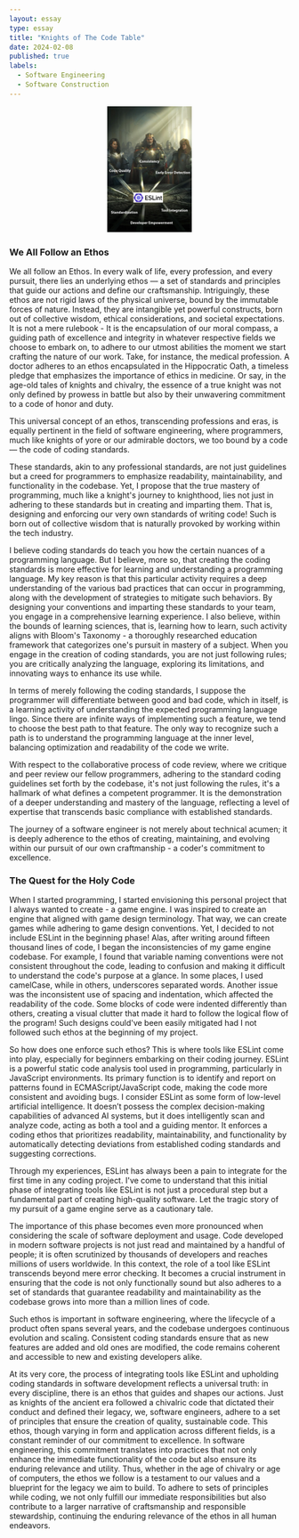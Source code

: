 ```yaml
---
layout: essay
type: essay
title: "Knights of The Code Table"
date: 2024-02-08
published: true
labels:
  - Software Engineering
  - Software Construction
---
```


<div style="text-align: center;">
    <img src="../img/knights/knights-of-the-code-table.png" alt="Knights of the round table in terms of Software Engineering characteristics" style="width:30%; height:30%;">
</div>

### We All Follow an Ethos

We all follow an Ethos. In every walk of life, every profession, and every pursuit, there lies an underlying ethos — a set of standards and principles that guide our actions and define our craftsmanship. Intriguingly, these ethos are not rigid laws of the physical universe, bound by the immutable forces of nature. Instead, they are intangible yet powerful constructs, born out of collective wisdom, ethical considerations, and societal expectations. It is not a mere rulebook - It is the encapsulation of our moral compass, a guiding path of excellence and integrity in whatever respective fields we choose to embark on, to adhere to our utmost abilities the moment we start crafting the nature of our work. Take, for instance, the medical profession. A doctor adheres to an ethos encapsulated in the Hippocratic Oath, a timeless pledge that emphasizes the importance of ethics in medicine. Or say, in the age-old tales of knights and chivalry, the essence of a true knight was not only defined by prowess in battle but also by their unwavering commitment to a code of honor and duty.

This universal concept of an ethos, transcending professions and eras, is equally pertinent in the field of software engineering, where programmers, much like knights of yore or our admirable doctors, we too bound by a code — the code of coding standards.

These standards, akin to any professional standards, are not just guidelines but a creed for programmers to emphasize readability, maintainability, and functionality in the codebase. Yet, I propose that the true mastery of programming, much like a knight's journey to knighthood, lies not just in adhering to these standards but in creating and imparting them. That is, designing and enforcing our very own standards of writing code! Such is born out of collective wisdom that is naturally provoked by working within the tech industry.

I believe coding standards do teach you how the certain nuances of a programming language. But I believe, more so, that creating the coding standards is more effective for learning and understanding a programming language. My key reason is that this particular activity requires a deep understanding of the various bad practices that can occur in programming, along with the development of strategies to mitigate such behaviors. By designing your conventions and imparting these standards to your team, you engage in a comprehensive learning experience. I also believe, within the bounds of learning sciences, that is, learning how to learn, such activity aligns with Bloom's Taxonomy - a thoroughly researched education framework that categorizes one's pursuit in mastery of a subject. When you engage in the creation of coding standards, you are not just following rules; you are critically analyzing the language, exploring its limitations, and innovating ways to enhance its use while.

In terms of merely following the coding standards, I suppose the programmer will differentiate between good and bad code, which in itself, is a learning activity of understanding the expected programming language lingo. Since there are infinite ways of implementing such a feature, we tend to choose the best path to that feature. The only way to recognize such a path is to understand the programming language at the inner level, balancing optimization and readability of the code we write.

With respect to the collaborative process of code review, where we critique and peer review our fellow programmers, adhering to the standard coding guidelines set forth by the codebase, it's not just following the rules, it's a hallmark of what defines a competent programmer. It is the demonstration of a deeper understanding and mastery of the language, reflecting a level of expertise that transcends basic compliance with established standards.

The journey of a software engineer is not merely about technical acumen; it is deeply adherence to the ethos of creating, maintaining, and evolving within our pursuit of our own craftmanship - a coder's commitment to excellence.


### The Quest for the Holy Code

When I started programming, I started envisioning this personal project that I always wanted to create - a game engine. I was inspired to create an engine that aligned with game design terminology. That way, we can create games while adhering to game design conventions. Yet, I decided to not include ESLint in the beginning phase! Alas, after writing around fifteen thousand lines of code, I began the inconsistencies of my game engine codebase. For example, I found that variable naming conventions were not consistent throughout the code, leading to confusion and making it difficult to understand the code's purpose at a glance. In some places, I used camelCase, while in others, underscores separated words. Another issue was the inconsistent use of spacing and indentation, which affected the readability of the code. Some blocks of code were indented differently than others, creating a visual clutter that made it hard to follow the logical flow of the program! Such designs could've been easily mitigated had I not followed such ethos at the beginning of my project.

So how does one enforce such ethos? This is where tools like ESLint come into play, especially for beginners embarking on their coding journey. ESLint is a powerful static code analysis tool used in programming, particularly in JavaScript environments. Its primary function is to identify and report on patterns found in ECMAScript/JavaScript code, making the code more consistent and avoiding bugs. I consider ESLint as some form of low-level artificial intelligence. It doesn’t possess the complex decision-making capabilities of advanced AI systems, but it does intelligently scan and analyze code, acting as both a tool and a guiding mentor. It enforces a coding ethos that prioritizes readability, maintainability, and functionality by automatically detecting deviations from established coding standards and suggesting corrections.

Through my experiences, ESLint has always been a pain to integrate for the first time in any coding project. I've come to understand that this initial phase of integrating tools like ESLint is not just a procedural step but a fundamental part of creating high-quality software. Let the tragic story of my pursuit of a game engine serve as a cautionary tale.

The importance of this phase becomes even more pronounced when considering the scale of software deployment and usage. Code developed in modern software projects is not just read and maintained by a handful of people; it is often scrutinized by thousands of developers and reaches millions of users worldwide. In this context, the role of a tool like ESLint transcends beyond mere error checking. It becomes a crucial instrument in ensuring that the code is not only functionally sound but also adheres to a set of standards that guarantee readability and maintainability as the codebase grows into more than a million lines of code.

Such ethos is important in software engineering, where the lifecycle of a product often spans several years, and the codebase undergoes continuous evolution and scaling. Consistent coding standards ensure that as new features are added and old ones are modified, the code remains coherent and accessible to new and existing developers alike.

At its very core, the process of integrating tools like ESLint and upholding coding standards in software development reflects a universal truth: in every discipline, there is an ethos that guides and shapes our actions. Just as knights of the ancient era followed a chivalric code that dictated their conduct and defined their legacy, we, software engineers, adhere to a set of principles that ensure the creation of quality, sustainable code. This ethos, though varying in form and application across different fields, is a constant reminder of our commitment to excellence. In software engineering, this commitment translates into practices that not only enhance the immediate functionality of the code but also ensure its enduring relevance and utility. Thus, whether in the age of chivalry or age of computers, the ethos we follow is a testament to our values and a blueprint for the legacy we aim to build. To adhere to sets of principles while coding, we not only fulfill our immediate responsibilities but also contribute to a larger narrative of craftsmanship and responsible stewardship, continuing the enduring relevance of the ethos in all human endeavors.
